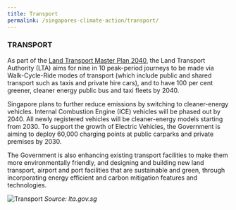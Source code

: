 ```yaml
---
title: Transport
permalink: /singapores-climate-action/transport/
---
```




### TRANSPORT

As part of the [<a href="https://www.lta.gov.sg/content/ltagov/en/who_we_are/our_work/land_transport_master_plan_2040.html" target="_blank">Land Transport Master Plan 2040</a>](https://www.lta.gov.sg/content/ltagov/en/who_we_are/our_work/land_transport_master_plan_2040.html), the Land Transport Authority (LTA) aims for nine in 10 peak-period journeys to be made via Walk-Cycle-Ride modes of transport (which include public and shared transport such as taxis and private hire cars), and to have 100 per cent greener, cleaner energy public bus and taxi fleets by 2040. 

Singapore plans to further reduce emissions by switching to cleaner-energy vehicles.  Internal Combustion Engine (ICE) vehicles will be phased out by 2040.  All newly registered vehicles will be cleaner-energy models starting from 2030. To support the growth of Electric Vehicles,  the Government is aiming to deploy 60,000 charging points at public carparks and private premises by 2030. 

The Government is also enhancing existing transport facilities to make them more environmentally friendly, and designing and building new land transport, airport and port facilities that are sustainable and green, through incorporating energy efficient and carbon mitigation features and technologies.

![Transport](/images/transport.jpg "Transport")
*Source: lta.gov.sg*
